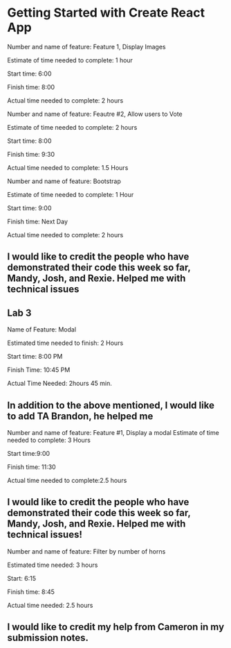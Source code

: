 # Getting Started with Create React App

Number and name of feature: Feature 1, Display Images

Estimate of time needed to complete: 1 hour

Start time: 6:00

Finish time: 8:00

Actual time needed to complete: 2 hours

Number and name of feature: Feautre #2, Allow users to Vote

Estimate of time needed to complete: 2 hours

Start time: 8:00

Finish time: 9:30

Actual time needed to complete: 1.5 Hours

Number and name of feature: Bootstrap

Estimate of time needed to complete: 1 Hour

Start time: 9:00

Finish time: Next Day

Actual time needed to complete: 2 hours


## I would like to credit the people who have demonstrated their code this week so far, Mandy, Josh, and Rexie. Helped me with technical issues

## Lab 3

Name of Feature: Modal

Estimated time needed to finish: 2 Hours

Start time: 8:00 PM

Finish Time: 10:45 PM

Actual Time Needed: 2hours 45 min.

## In addition to the above mentioned, I would like to add TA Brandon, he helped me


Number and name of feature: Feature #1, Display a modal
Estimate of time needed to complete: 3 Hours

Start time:9:00

Finish time: 11:30

Actual time needed to complete:2.5 hours

## I would like to credit the people who have demonstrated their code this week so far, Mandy, Josh, and Rexie. Helped me with technical issues!

Number and name of feature: Filter by number of horns

Estimated time needed: 3 hours

Start: 6:15

Finish time: 8:45

Actual time needed: 2.5 hours

## I would like to credit my help from Cameron in my submission notes. 

